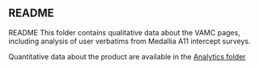 ## README

README
This folder contains qualitative data about the VAMC pages, including analysis of user verbatims from Medallia A11 intercept surveys.

Quantitative data about the product are available in the [Analytics folder](https://github.com/department-of-veterans-affairs/va.gov-team/tree/master/products/facilities/medical-centers/analytics)
